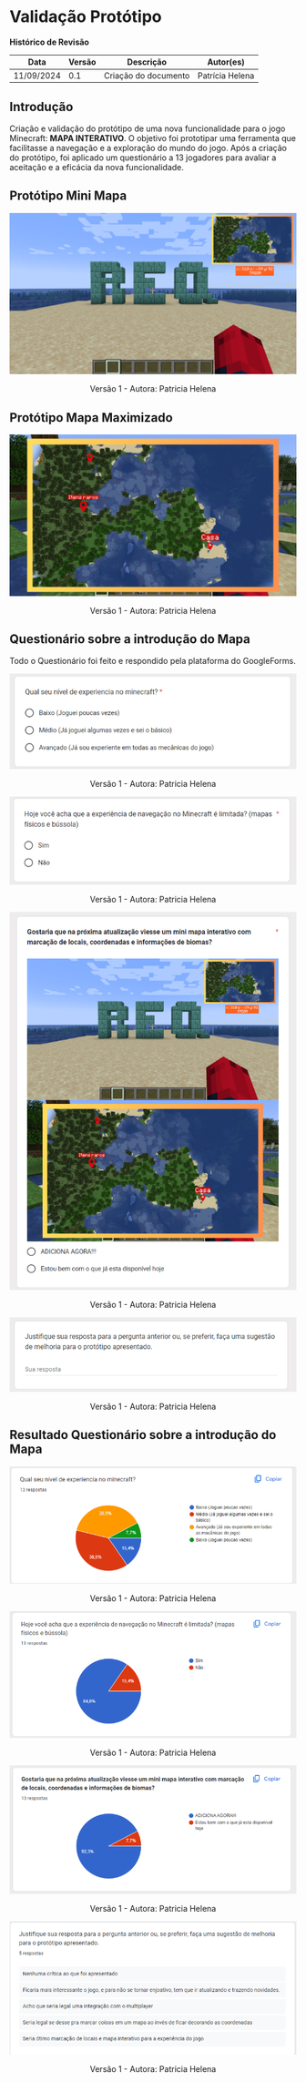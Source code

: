 # Validação Protótipo

<script src="https://kit.fontawesome.com/c221e013ed.js" crossorigin="anonymous"></script>

**Histórico de Revisão**

| Data   | Versão  | Descrição | Autor(es)|
| --- | --- | --- | --- |
| 11/09/2024 | 0.1 | Criação do documento | Patrícia Helena |


## Introdução
Criação e validação do protótipo de uma nova funcionalidade para o jogo Minecraft: **MAPA INTERATIVO**. O objetivo foi prototipar uma ferramenta que facilitasse a navegação e a exploração do mundo do jogo. Após a criação do protótipo, foi aplicado um questionário a 13 jogadores para avaliar a aceitação e a eficácia da nova funcionalidade. 

## Protótipo Mini Mapa
![Prototipo mini mapa](../assets/imgs/PrototipoMiniMapa.png)
<p style="text-align: center"> <i class="fa-solid fa-circle-info"></i> Versão 1 - Autora: Patricia Helena</p>

## Protótipo Mapa Maximizado
![Prototipo Mapa Maximizado](../assets/imgs/PrototipoMaxmapa.png)
<p style="text-align: center"> <i class="fa-solid fa-circle-info"></i> Versão 1 - Autora: Patricia Helena</p>

## Questionário sobre a introdução do Mapa
Todo o Questionário foi feito e respondido pela plataforma do GoogleForms.

![Pergunta 1 questionário: Qual seu nível de experiencia no minecraft?](../assets/imgs/Pergunta1Questionario.png)
<p style="text-align: center"> <i class="fa-solid fa-circle-info"></i> Versão 1 - Autora: Patricia Helena</p>

![Pergunta 2 questionário: Hoje você acha que a experiência de navegação no Minecraft é limitada? (mapas físicos e bússola)?](../assets/imgs/Pergunta2Questionario.png)
<p style="text-align: center"> <i class="fa-solid fa-circle-info"></i> Versão 1 - Autora: Patricia Helena</p>

![Pergunta 3 questionário: Gostaria que na próxima atualização viesse um mini mapa interativo com marcação de locais, coordenadas e informações de biomas? ](../assets/imgs/Pergunta3Questionario.png)
<p style="text-align: center"> <i class="fa-solid fa-circle-info"></i> Versão 1 - Autora: Patricia Helena</p>

![Pergunta 4 questionário: Justifique sua resposta para a pergunta anterior ou, se preferir, faça uma sugestão de melhoria para o protótipo apresentado.](../assets/imgs/Pergunta4Questionario.png)
<p style="text-align: center"> <i class="fa-solid fa-circle-info"></i> Versão 1 - Autora: Patricia Helena</p>

## Resultado Questionário sobre a introdução do Mapa

![Respostas 1 questionário: Qual seu nível de experiencia no minecraft?](../assets/imgs/Resposta1Questionario.png)
<p style="text-align: center"> <i class="fa-solid fa-circle-info"></i> Versão 1 - Autora: Patricia Helena</p>

![Respostas 2 questionário: Hoje você acha que a experiência de navegação no Minecraft é limitada? (mapas físicos e bússola)?](../assets/imgs/Resposta2Questionario.png)
<p style="text-align: center"> <i class="fa-solid fa-circle-info"></i> Versão 1 - Autora: Patricia Helena</p>

![Respostas 3 questionário: Gostaria que na próxima atualização viesse um mini mapa interativo com marcação de locais, coordenadas e informações de biomas? ](../assets/imgs/Resposta3Questionario.png)
<p style="text-align: center"> <i class="fa-solid fa-circle-info"></i> Versão 1 - Autora: Patricia Helena</p>

![Respostas 4 questionário: Justifique sua resposta para a pergunta anterior ou, se preferir, faça uma sugestão de melhoria para o protótipo apresentado.](../assets/imgs/Resposta4Quetionario.png)
<p style="text-align: center"> <i class="fa-solid fa-circle-info"></i> Versão 1 - Autora: Patricia Helena</p>


